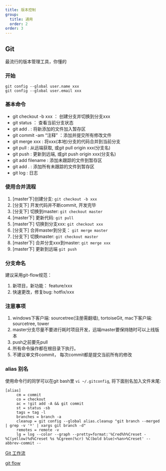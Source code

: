 ```yaml
---
title: 版本控制
group:
  title: 通用
  order: 2
order: 3
---
```


## Git

最流行的版本管理工具，你懂的

### 开始
```
git config --global user.name xxx
git config --global user.email xxx
```

### 基本命令
* git checkout -b xxx   ： 创建分支并切换到分支xxx
* git status  ： 查看当前分支状态
* git add . : 将新添加的文件加入暂存区
* git commit -am “注释”  ：添加并提交所有修改文件
* git merge xxx : 将xxx(本地)分支的代码合并到当前分支
* git pull : 从远端获取, 或git pull origin xxx(分支名)
* git push : 更新到远端, 或git push origin xxx(分支名)
* git add filename : 添加未跟踪的文件到暂存区
* git add . : 添加所有未跟踪的文件到暂存区
* git log : 日志

### 使用合并流程
1. [master下]创建分支: `git checkout -b xxx`
2. [分支下] 开发代码并不断commit, 开发完毕
3. [分支下] 切换到master: `git checkout master`
3. [master下] 更新代码: `git pull`
4. [master下] 切换到分支xxx: `git checkout xxx`
5. [分支下] 合并master到分支： `git merge master`
6. [分支下] 切换master: `git checkout master`
7. [master下] 合并分支xxx到master: `git merge xxx`
8. [master下] 更新到远端 `git push`

### 分支命名
建议采用git-flow规范：
1. 新项目，新功能： feature/xxx
2. 快速更改，修复bug: hotfix/xxx

### 注意事项
1. windows下客户端: sourcetree(注册需翻墙), tortoiseGit, mac下客户端: sourcetree, tower
2. master分支尽量不要进行耗时项目开发，远端master要保持随时可以上线版本
3. push之前要先pull
4. 所有命令操作都在根目录下执行。
5. 不建议单文件commit， 每次commit都是提交当前所有的修改

### alias 别名
 使用命令行的同学可以在git bash里 `vi ~/.gitconfig`, 将下面别名加入文件末尾:

```
[alias]
     cm = commit
     co = checkout
     ac = !git add -A && git commit
     st = status -sb
     tags = tag -l
     branches = branch -a
     cleanup = git config --global alias.cleanup "git branch --merged | grep -v '*' | xargs git branch -d"
     remotes = remote -v
     lg = log --color --graph --pretty=format:'%Cred%h%Creset -%C(yellow)%d%Creset %s %Cgreen(%cr) %C(bold blue)<%an>%Creset' --abbrev-commit --
```

[Git 工作流](http://www.ruanyifeng.com/blog/2015/12/git-workflow.html)

[git flow](https://www.jianshu.com/p/41910dc6ef29)